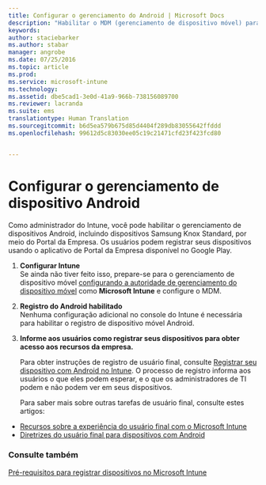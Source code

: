 ```yaml
---
title: Configurar o gerenciamento do Android | Microsoft Docs
description: "Habilitar o MDM (gerenciamento de dispositivo móvel) para dispositivos Android e KNOX Standard com o Microsoft Intune."
keywords: 
author: staciebarker
ms.author: stabar
manager: angrobe
ms.date: 07/25/2016
ms.topic: article
ms.prod: 
ms.service: microsoft-intune
ms.technology: 
ms.assetid: dbe5cad1-3e0d-41a9-966b-738156089700
ms.reviewer: lacranda
ms.suite: ems
translationtype: Human Translation
ms.sourcegitcommit: b6d5ea579b675d85d4404f289db83055642ffddd
ms.openlocfilehash: 99612d5c83030ee05c19c21471cfd23f423fcd80


---
```


# <a name="set-up-android-device-management"></a>Configurar o gerenciamento de dispositivo Android
Como administrador do Intune, você pode habilitar o gerenciamento de dispositivos Android, incluindo dispositivos Samsung Knox Standard, por meio do Portal da Empresa. Os usuários podem registrar seus dispositivos usando o aplicativo de Portal da Empresa disponível no Google Play.

1.  **Configurar Intune**<br>
    Se ainda não tiver feito isso, prepare-se para o gerenciamento de dispositivo móvel [configurando a autoridade de gerenciamento do dispositivo móvel](prerequisites-for-enrollment.md#step-2-set-mdm-authority) como **Microsoft Intune** e configure o MDM.

2.  **Registro do Android habilitado**<br>
    Nenhuma configuração adicional no console do Intune é necessária para habilitar o registro de dispositivo móvel Android.

3.  **Informe aos usuários como registrar seus dispositivos para obter acesso aos recursos da empresa.**

    Para obter instruções de registro de usuário final, consulte [Registrar seu dispositivo com Android no Intune](../enduser/enroll-your-device-in-intune-android.md). O processo de registro informa aos usuários o que eles podem esperar, e o que os administradores de TI podem e não podem ver em seus dispositivos.

    Para saber mais sobre outras tarefas de usuário final, consulte estes artigos:
  - [Recursos sobre a experiência do usuário final com o Microsoft Intune](what-to-tell-your-end-users-about-using-microsoft-intune.md)
  - [Diretrizes do usuário final para dispositivos com Android](../enduser/using-your-android-device-with-intune.md)

### <a name="see-also"></a>Consulte também
[Pré-requisitos para registrar dispositivos no Microsoft Intune](prerequisites-for-enrollment.md)



<!--HONumber=Dec16_HO2-->



